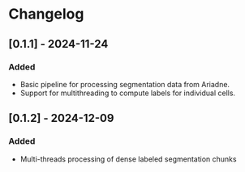 # Changelog

## [0.1.1] - 2024-11-24
### Added
- Basic pipeline for processing segmentation data from Ariadne.
- Support for multithreading to compute labels for individual cells.

## [0.1.2] - 2024-12-09
### Added
- Multi-threads processing of dense labeled segmentation chunks
